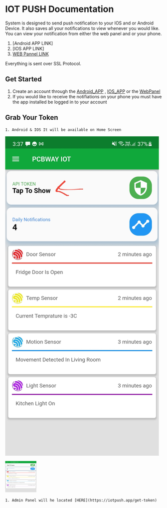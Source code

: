 # IOT PUSH Documentation
System is designed to send push notification to your IOS and or Android Device. It also saves all your notifications to view whenever you would like. You can view your notification from either the web panel and or your phone.
1. [Android APP LINK]
2. [IOS APP LINK]
3. [WEB Pannel LINK](https://iotpush.app)

Everything is sent over SSL Protocol.

## Get Started

1. Create an account through the [Android_APP]() , [IOS_APP]() or the [WebPanel](https://iotpush.app)
2. If you would like to receive the notifiations on your phone you must have the app installed be logged in to your account

## Grab Your Token

    1. Android & IOS It will be available on Home Screen
    
![Alt text](images/setup.jpg?raw=true "Title")

<img src="./images/1.jpg" alt="My cool logo" width="100" height="100"/>

    1. Admin Panel will he located [HERE](https://iotpush.app/get-token)